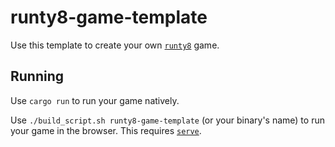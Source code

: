 # runty8-game-template

Use this template to create your own [`runty8`](https://github.com/jjant/runty8) game.

## Running

Use `cargo run` to run your game natively.

Use `./build_script.sh runty8-game-template` (or your binary's name) to run your game in the browser.
This requires [`serve`](https://github.com/vercel/serve).
